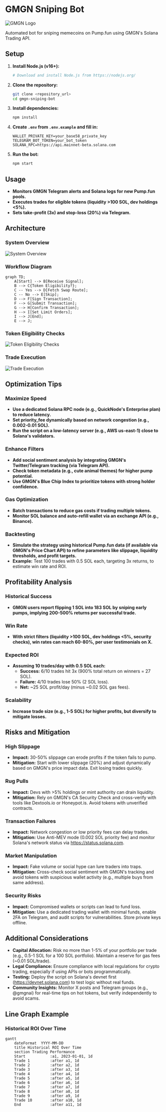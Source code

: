 # GMGN Sniping Bot

![GMGN Logo](https://gmgn.ai/static/images/logo.png)

Automated bot for sniping memecoins on Pump.fun using GMGN's Solana Trading API.

## Setup

1. **Install Node.js (v16+):**
   ```bash
   # Download and install Node.js from https://nodejs.org/
   ```

2. **Clone the repository:**
   ```bash
   git clone <repository_url>
   cd gmgn-sniping-bot
   ```

3. **Install dependencies:**
   ```bash
   npm install
   ```

4. **Create `.env` from `.env.example` and fill in:**
   ```plaintext
   WALLET_PRIVATE_KEY=your_base58_private_key
   TELEGRAM_BOT_TOKEN=your_bot_token
   SOLANA_RPC=https://api.mainnet-beta.solana.com
   ```

5. **Run the bot:**
   ```bash
   npm start
   ```

## Usage

- **Monitors GMGN Telegram alerts and Solana logs for new Pump.fun pools.**
- **Executes trades for eligible tokens (liquidity >100 SOL, dev holdings <5%).**
- **Sets take-profit (3x) and stop-loss (20%) via Telegram.**

## Architecture

### System Overview

![System Overview](https://via.placeholder.com/800x400?text=System+Overview)

### Workflow Diagram

```mermaid
graph TD;
    A[Start] --> B[Receive Signal];
    B --> C{Token Eligibility?};
    C -- Yes --> D[Fetch Swap Route];
    C -- No --> E[Skip];
    D --> F[Sign Transaction];
    F --> G[Submit Transaction];
    G --> H[Confirm Transaction];
    H --> I[Set Limit Orders];
    I --> J[End];
    E --> J;
```

### Token Eligibility Checks

![Token Eligibility Checks](https://via.placeholder.com/800x400?text=Token+Eligibility+Checks)

### Trade Execution

![Trade Execution](https://via.placeholder.com/800x400?text=Trade+Execution)

## Optimization Tips

### Maximize Speed

- **Use a dedicated Solana RPC node (e.g., QuickNode's Enterprise plan) to reduce latency.**
- **Set priority_fee dynamically based on network congestion (e.g., 0.002-0.01 SOL).**
- **Run the script on a low-latency server (e.g., AWS us-east-1) close to Solana's validators.**

### Enhance Filters

- **Add social sentiment analysis by integrating GMGN's Twitter/Telegram tracking (via Telegram API).**
- **Check token metadata (e.g., cute animal themes) for higher pump potential.**
- **Use GMGN's Blue Chip Index to prioritize tokens with strong holder confidence.**

### Gas Optimization

- **Batch transactions to reduce gas costs if trading multiple tokens.**
- **Monitor SOL balance and auto-refill wallet via an exchange API (e.g., Binance).**

### Backtesting

- **Simulate the strategy using historical Pump.fun data (if available via GMGN's Price Chart API) to refine parameters like slippage, liquidity thresholds, and profit targets.**
- **Example:** Test 100 trades with 0.5 SOL each, targeting 3x returns, to estimate win rate and ROI.

## Profitability Analysis

### Historical Success

- **GMGN users report flipping 1 SOL into 183 SOL by sniping early pumps, implying 200-500% returns per successful trade.**

### Win Rate

- **With strict filters (liquidity >100 SOL, dev holdings <5%, security checks), win rates can reach 60-80%, per user testimonials on X.**

### Expected ROI

- **Assuming 10 trades/day with 0.5 SOL each:**
  - **Success:** 6/10 trades hit 3x (900% total return on winners = 27 SOL).
  - **Failure:** 4/10 trades lose 50% (2 SOL loss).
  - **Net:** ~25 SOL profit/day (minus ~0.02 SOL gas fees).

### Scalability

- **Increase trade size (e.g., 1-5 SOL) for higher profits, but diversify to mitigate losses.**

## Risks and Mitigation

### High Slippage

- **Impact:** 30-50% slippage can erode profits if the token fails to pump.
- **Mitigation:** Start with lower slippage (20%) and adjust dynamically based on GMGN's price impact data. Exit losing trades quickly.

### Rug Pulls

- **Impact:** Devs with >5% holdings or mint authority can drain liquidity.
- **Mitigation:** Rely on GMGN's CA Security Check and cross-verify with tools like Dextools.io or Honeypot.is. Avoid tokens with unverified contracts.

### Transaction Failures

- **Impact:** Network congestion or low priority fees can delay trades.
- **Mitigation:** Use Anti-MEV mode (0.002 SOL priority fee) and monitor Solana's network status via https://status.solana.com.

### Market Manipulation

- **Impact:** Fake volume or social hype can lure traders into traps.
- **Mitigation:** Cross-check social sentiment with GMGN's tracking and avoid tokens with suspicious wallet activity (e.g., multiple buys from same address).

### Security Risks

- **Impact:** Compromised wallets or scripts can lead to fund loss.
- **Mitigation:** Use a dedicated trading wallet with minimal funds, enable 2FA on Telegram, and audit scripts for vulnerabilities. Store private keys offline.

## Additional Considerations

- **Capital Allocation:** Risk no more than 1-5% of your portfolio per trade (e.g., 0.5-1 SOL for a 100 SOL portfolio). Maintain a reserve for gas fees (~0.01 SOL/trade).
- **Legal Compliance:** Ensure compliance with local regulations for crypto trading, especially if using APIs or bots programmatically.
- **Testing:** Deploy the script on Solana's devnet first (https://devnet.solana.com) to test logic without real funds.
- **Community Insights:** Monitor X posts and Telegram groups (e.g., @gmgnai) for real-time tips on hot tokens, but verify independently to avoid scams.

## Line Graph Example

### Historical ROI Over Time

```mermaid
gantt
    dateFormat  YYYY-MM-DD
    title Historical ROI Over Time
    section Trading Performance
    Start           :a1, 2023-01-01, 1d
    Trade 1         :after a1, 1d
    Trade 2         :after a2, 1d
    Trade 3         :after a3, 1d
    Trade 4         :after a4, 1d
    Trade 5         :after a5, 1d
    Trade 6         :after a6, 1d
    Trade 7         :after a7, 1d
    Trade 8         :after a8, 1d
    Trade 9         :after a9, 1d
    Trade 10        :after a10, 1d
    End             :after a11, 1d
```

